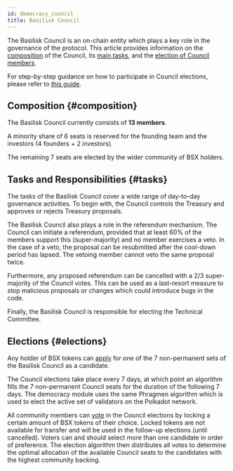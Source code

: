 ```yaml
---
id: democracy_council
title: Basilisk Council
---
```


The Basilisk Council is an on-chain entity which plays a key role in the governance of the protocol. This article provides information on the [composition](#composition) of the Council, its [main tasks](#tasks), and the [election of Council members](#elections).

For step-by-step guidance on how to participate in Council elections, please refer to [this guide](/participate_in_council_elections).

## Composition {#composition}
The Basilisk Council currently consists of **13 members**. 

A minority share of 6 seats is reserved for the founding team and the investors (4 founders + 2 investors).

The remaining 7 seats are elected by the wider community of BSX holders.

## Tasks and Responsibilities {#tasks}
The tasks of the Basilisk Council cover a wide range of day-to-day governance activities. To begin with, the Council controls the Treasury and approves or rejects Treasury proposals.

The Basilisk Council also plays a role in the referendum mechanism. The Council can initiate a referendum, provided that at least 60% of the members support this (super-majority) and no member exercises a veto. In the case of a veto, the proposal can be resubmitted after the cool-down period has lapsed. The vetoing member cannot veto the same proposal twice.

Furthermore, any proposed referendum can be cancelled with a 2/3 super-majority of the Council votes. This can be used as a last-resort measure to stop malicious proposals or changes which could introduce bugs in the code.

Finally, the Basilisk Council is responsible for electing the Technical Committee.

## Elections {#elections}
Any holder of BSX tokens can [apply](/participate_in_council_elections) for one of the 7 non-permanent sets of the Basilisk Council as a candidate.

The Council elections take place every 7 days, at which point an algorithm fills the 7 non-permanent Council seats for the duration of the following 7 days. The democracy module uses the same Phragmen algorithm which is used to elect the active set of validators on the Polkadot network.

All community members can [vote](/participate_in_council_elections) in the Council elections by locking a certain amount of BSX tokens of their choice. Locked tokens are not available for transfer and will be used in the follow-up elections (until cancelled). Voters can and should select more than one candidate in order of preference. The election algorithm then distributes all votes to determine the optimal allocation of the available Council seats to the candidates with the highest community backing.
